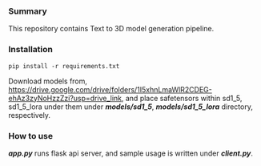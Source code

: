 ### Summary

This repository contains Text to 3D model generation pipeline.


### Installation

```
pip install -r requirements.txt
```

Download models from, https://drive.google.com/drive/folders/1I5xhnLmaWlR2CDEG-ehAz3zyNoHzzZzi?usp=drive_link, and place safetensors within sd1_5, sd1_5_lora under them under ***models/sd1_5***, ***models/sd1_5_lora*** directory, respectively.

### How to use

***app.py*** runs flask api server, and sample usage is written under ***client.py***.
